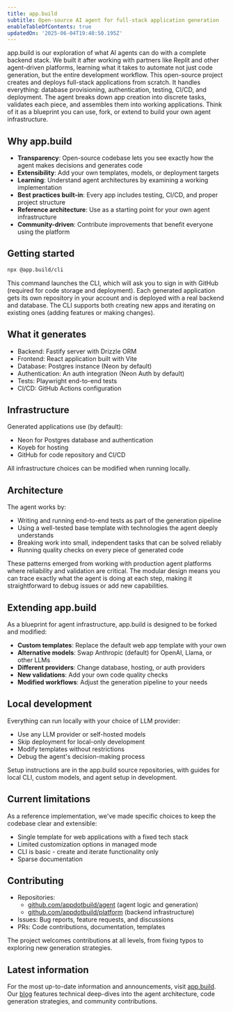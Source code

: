 ```yaml
---
title: app.build
subtitle: Open-source AI agent for full-stack application generation
enableTableOfContents: true
updatedOn: '2025-06-04T19:40:50.195Z'
---
```


app.build is our exploration of what AI agents can do with a complete backend stack. We built it after working with partners like Replit and other agent-driven platforms, learning what it takes to automate not just code generation, but the entire development workflow. This open-source project creates and deploys full-stack applications from scratch. It handles everything: database provisioning, authentication, testing, CI/CD, and deployment. The agent breaks down app creation into discrete tasks, validates each piece, and assembles them into working applications. Think of it as a blueprint you can use, fork, or extend to build your own agent infrastructure.

## Why app.build

- **Transparency**: Open-source codebase lets you see exactly how the agent makes decisions and generates code
- **Extensibility**: Add your own templates, models, or deployment targets
- **Learning**: Understand agent architectures by examining a working implementation
- **Best practices built-in**: Every app includes testing, CI/CD, and proper project structure
- **Reference architecture**: Use as a starting point for your own agent infrastructure
- **Community-driven**: Contribute improvements that benefit everyone using the platform

## Getting started

```bash
npx @app.build/cli
```

This command launches the CLI, which will ask you to sign in with GitHub (required for code storage and deployment). Each generated application gets its own repository in your account and is deployed with a real backend and database. The CLI supports both creating new apps and iterating on existing ones (adding features or making changes).

## What it generates

- Backend: Fastify server with Drizzle ORM
- Frontend: React application built with Vite
- Database: Postgres instance (Neon by default)
- Authentication: An auth integration (Neon Auth by default)
- Tests: Playwright end-to-end tests
- CI/CD: GitHub Actions configuration

## Infrastructure

Generated applications use (by default):

- Neon for Postgres database and authentication
- Koyeb for hosting
- GitHub for code repository and CI/CD

All infrastructure choices can be modified when running locally.

## Architecture

The agent works by:

- Writing and running end-to-end tests as part of the generation pipeline
- Using a well-tested base template with technologies the agent deeply understands
- Breaking work into small, independent tasks that can be solved reliably
- Running quality checks on every piece of generated code

These patterns emerged from working with production agent platforms where reliability and validation are critical. The modular design means you can trace exactly what the agent is doing at each step, making it straightforward to debug issues or add new capabilities.

## Extending app.build

As a blueprint for agent infrastructure, app.build is designed to be forked and modified:

- **Custom templates**: Replace the default web app template with your own
- **Alternative models**: Swap Anthropic (default) for OpenAI, Llama, or other LLMs
- **Different providers**: Change database, hosting, or auth providers
- **New validations**: Add your own code quality checks
- **Modified workflows**: Adjust the generation pipeline to your needs

## Local development

Everything can run locally with your choice of LLM provider:

- Use any LLM provider or self-hosted models
- Skip deployment for local-only development
- Modify templates without restrictions
- Debug the agent's decision-making process

Setup instructions are in the app.build source repositories, with guides for local CLI, custom models, and agent setup in development.

## Current limitations

As a reference implementation, we've made specific choices to keep the codebase clear and extensible:

- Single template for web applications with a fixed tech stack
- Limited customization options in managed mode
- CLI is basic - create and iterate functionality only
- Sparse documentation

## Contributing

- Repositories:
  - [github.com/appdotbuild/agent](https://github.com/appdotbuild/agent) (agent logic and generation)
  - [github.com/appdotbuild/platform](https://github.com/appdotbuild/platform) (backend infrastructure)
- Issues: Bug reports, feature requests, and discussions
- PRs: Code contributions, documentation, templates

The project welcomes contributions at all levels, from fixing typos to exploring new generation strategies.

## Latest information

For the most up-to-date information and announcements, visit [app.build](https://app.build/). Our [blog](https://app.build/blog/) features technical deep-dives into the agent architecture, code generation strategies, and community contributions.
